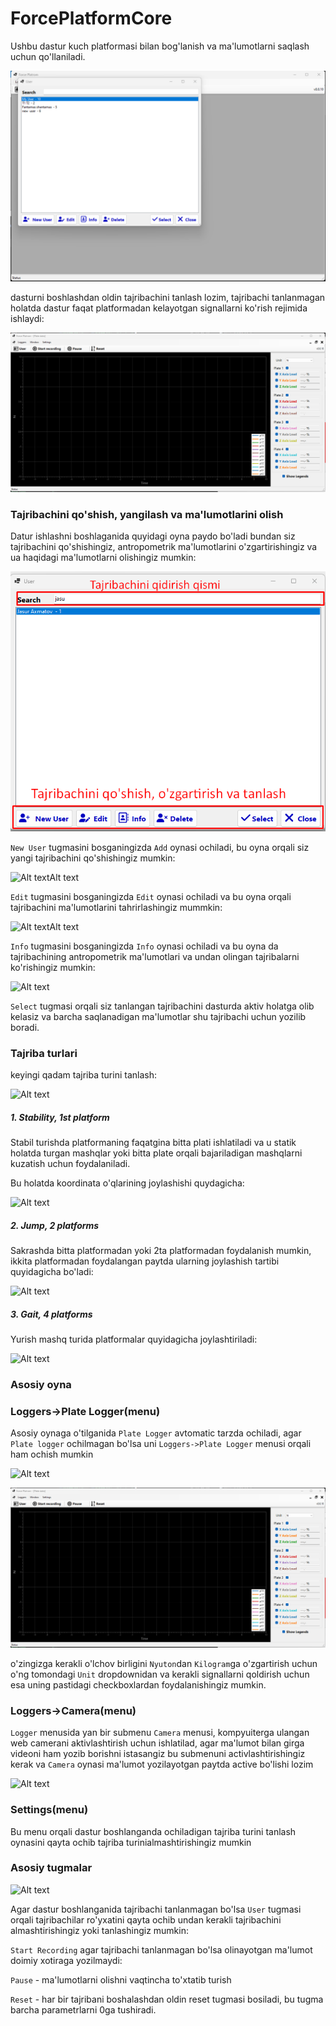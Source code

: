 # ForcePlatformCore

Ushbu dastur kuch platformasi bilan bog'lanish va ma'lumotlarni saqlash uchun qo'llaniladi.

![Alt text](assets/readme/image.png)

dasturni boshlashdan oldin tajribachini tanlash lozim, tajribachi tanlanmagan holatda dastur faqat platformadan kelayotgan signallarni ko'rish rejimida ishlaydi:

![Alt text](assets/readme/image-4.png)

### Tajribachini qo'shish, yangilash va ma'lumotlarini olish

Datur ishlashni boshlaganida quyidagi oyna paydo bo'ladi bundan siz tajribachini qo'shishingiz, antropometrik ma'lumotlarini o'zgartirishingiz va ua haqidagi ma'lumotlarni olishingiz mumkin:

![Alt text](assets/readme/image-7.png)

```New User``` tugmasini bosganingizda ```Add``` oynasi ochiladi, bu oyna orqali siz yangi tajribachini qo'shishingiz mumkin:

![Alt text](assets/readme/image-1.png)Alt text

```Edit``` tugmasini bosganingizda ```Edit``` oynasi ochiladi va bu oyna orqali tajribachini ma'lumotlarini tahrirlashingiz mummkin:

![Alt text](assets/readme/image-9.png)Alt text

```Info``` tugmasini bosganingizda ```Info``` oynasi ochiladi va bu oyna da tajribachining antropometrik ma'lumotlari va undan olingan tajribalarni ko'rishingiz mumkin:

![Alt text](assets/readme/image-8.png)

```Select``` tugmasi orqali siz tanlangan tajribachini dasturda aktiv holatga olib kelasiz va barcha saqlanadigan ma'lumotlar shu tajribachi uchun yozilib boradi.

### Tajriba turlari

keyingi qadam tajriba turini tanlash: 

![Alt text](assets/readme/image-3.png)

##### 1. Stability, 1st platform

Stabil turishda platformaning faqatgina bitta plati ishlatiladi va u statik holatda turgan mashqlar yoki bitta plate orqali bajariladigan mashqlarni kuzatish uchun foydalaniladi.

Bu holatda koordinata o'qlarining joylashishi quydagicha:

![Alt text](assets/readme/image-10.png)

##### 2. Jump, 2 platforms

Sakrashda bitta platformadan yoki 2ta platformadan foydalanish mumkin, ikkita platformadan foydalangan paytda ularning joylashish tartibi quyidagicha bo'ladi:

![Alt text](assets/readme/image-11.png)

##### 3. Gait, 4 platforms

Yurish mashq turida platformalar quyidagicha joylashtiriladi:

![Alt text](assets/readme/image-12.png)

### Asosiy oyna

### Loggers->Plate Logger(menu)

Asosiy oynaga o'tilganida ```Plate Logger``` avtomatic tarzda ochiladi, agar ```Plate logger``` ochilmagan bo'lsa uni ```Loggers->Plate Logger``` menusi orqali ham ochish mumkin

![Alt text](assets/readme/image-5.png)

![Alt text](assets/readme/image-4.png)

o'zingizga kerakli o'lchov birligini ```Nyuton```dan ```Kilogram```ga o'zgartirish uchun o'ng tomondagi ```Unit``` dropdownidan va kerakli signallarni qoldirish uchun esa uning pastidagi checkboxlardan foydalanishingiz mumkin.

### Loggers->Camera(menu)

```Logger``` menusida yan bir submenu ```Camera``` menusi, kompyuiterga ulangan web camerani aktivlashtirish uchun ishlatilad, agar ma'lumot bilan girga videoni ham yozib borishni istasangiz bu submenuni activlashtirishingiz kerak va ```Camera``` oynasi ma'lumot yozilayotgan paytda active bo'lishi lozim

![Alt text](assets/readme/image-13.png)

### Settings(menu)

Bu menu orqali dastur boshlanganda ochiladigan tajriba turini tanlash oynasini qayta ochib tajriba turinialmashtirishingiz mumkin

### Asosiy tugmalar

![Alt text](assets/readme/image-6.png)

Agar dastur boshlanganida tajribachi tanlanmagan bo'lsa ```User``` tugmasi orqali tajribachilar ro'yxatini qayta ochib undan kerakli tajribachini almashtirishingiz yoki tanlashingiz mumkin:

```Start Recording``` agar tajribachi tanlanmagan bo'lsa olinayotgan ma'lumot doimiy xotiraga yozilmaydi:

```Pause``` - ma'lumotlarni olishni vaqtincha to'xtatib turish

```Reset``` - har bir tajribani boshalashdan oldin reset tugmasi bosiladi, bu tugma barcha parametrlarni 0ga tushiradi.
